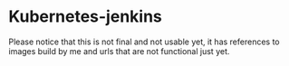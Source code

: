 # Kubernetes-jenkins

Please notice that this is not final and not usable yet, it has references to images build by me and 
urls that are not functional just yet.